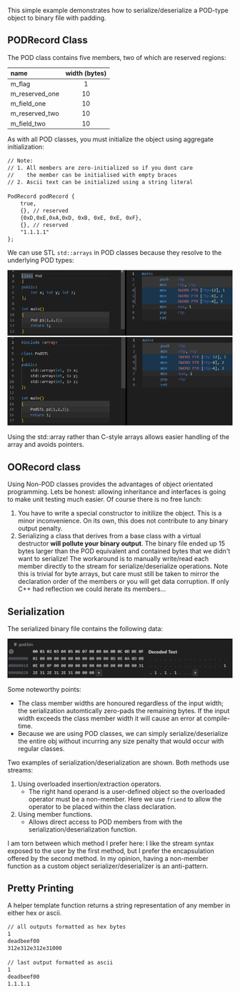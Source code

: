 
This simple example demonstrates how to serialize/deserialize a POD-type object to binary file with padding.

## PODRecord Class

The POD class contains five members, two of which are reserved regions:

|name|width (bytes)|
|:--|:--:|
|m_flag|1|
|m_reserved_one|10|
|m_field_one|10|
|m_reserved_two|10|
|m_field_two|10|

As with all POD classes, you must initialize the object using aggregate initialization:

```
// Note: 
// 1. All members are zero-initialized so if you dont care 
//    the member can be initialised with empty braces
// 2. Ascii text can be initialized using a string literal

PodRecord podRecord { 
    true, 
    {}, // reserved
    {0xD,0xE,0xA,0xD, 0xB, 0xE, 0xE, 0xF},
    {}, // reserved
    "1.1.1.1"
};
```

We can use STL `std::arrays` in POD classes because they resolve to the underlying POD types:

![alt text](podtrad.png)
![alt text](podstl.png)

Using the std::array rather than C-style arrays allows easier handling of the array and avoids pointers.

## OORecord class

Using Non-POD classes provides the advantages of object orientated programming. Lets be honest: allowing inheritance and interfaces is going to make unit testing much easier. Of course there is no free lunch:

1. You have to write a special constructor to initilize the object. This is a minor inconvenience. On its own, this does not contribute to any binary output penalty.
2. Serializing a class that derives from a base class with a virtual destructor __will pollute your binary output__. The binary file ended up 15 bytes larger than the POD equivalent and contained bytes that we didn't want to serialize! The workaround is to manually write/read each member directly to the stream for serialize/deserialize operations. Note this is trivial for byte arrays, but care must still be taken to mirror the declaration order of the members or you will get data corruption. If only C++ had reflection we could iterate its members...

## Serialization

The serialized binary file contains the following data:

![alt text](bin.png)

Some noteworthy points:

- The class member widths are honoured regardless of the input width; the serialization automtically zero-pads the remaining bytes. If the input width exceeds the class member width it will cause an error at compile-time.
- Because we are using POD classes, we can simply serialize/deserialize the entire obj without incurring any size penalty that would occur with regular classes.

Two examples of serialization/deserialization are shown. Both methods use streams:

1. Using overloaded insertion/extraction operators. 
   - The right hand operand is a user-defined object so the overloaded operator must be a non-member. Here we use `friend` to allow the operator to be placed within the class declaration.
2. Using member functions. 
   - Allows direct access to POD members from with the serialization/deserialization function.

I am torn between which method I prefer here: I like the stream syntax exposed to the user by the first method, but I prefer the encapsulation offered by the second method. In my opinion, having a non-member function as a custom object serializer/deserializer is an anti-pattern.


## Pretty Printing

A helper template function returns a string representation of any member in either hex or ascii.

```
// all outputs formatted as hex bytes
1
deadbeef00
312e312e312e31000

// last output formatted as ascii
1
deadbeef00
1.1.1.1
```
